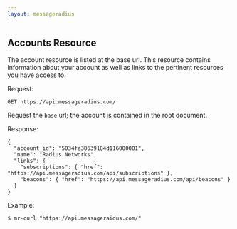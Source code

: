 ```yaml
---
layout: messageradius
---
```


## Accounts Resource

The account resource is listed at the base url. This resource contains information about your account as well as links to the pertinent resources you have access to.

Request:

    GET https://api.messageradius.com/

Request the `base` url; the account is contained in the root document.

Response:

    {
      "account_id": "5034fe38639184d116000001",
      "name": "Radius Networks",
      "links": {
        "subscriptions": { "href": "https://api.messageradius.com/api/subscriptions" },
        "beacons": { "href": "https://api.messageradius.com/api/beacons" }
      }
    }

Example:

    $ mr-curl "https://api.messageraidus.com/"
